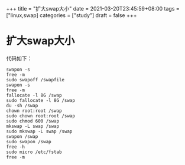 +++
title = "扩大swap大小"
date = 2021-03-20T23:45:59+08:00
tags = ["linux,swap]
categories = ["study"]
draft = false
+++
# 扩大swap大小

代码如下：
```
swapon -s
free -m
sudo swapoff /swapfile
swapon -s
free -m
fallocate -l 8G /swap
sudo fallocate -l 8G /swap
du -sh /swap
chown root:root /swap
sudo chown root:root /swap
sudo chmod 600 /swap
mkswap -L swap /swap
sudo mkswap -L swap /swap
swapon /swap
sudo swapon /swap
free -h
sudo micro /etc/fstab
free -m
```